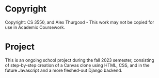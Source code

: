 Copyright
==========================
Copyright:  CS 3550, and Alex Thurgood - This work may not be copied for use in Academic Coursework.

Project
==========================
This is an ongoing school project during the fall 2023 semester, consisting of step-by-step creation of a Canvas clone using HTML, CSS, and in the future Javascript and a more fleshed-out Django backend.
